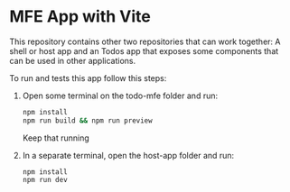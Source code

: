 # MFE App with Vite

This repository contains other two repositories that can work together: A shell or host app and an Todos app that exposes some components that can be used in other applications.

To run and tests this app follow this steps:

1. Open some terminal on the todo-mfe folder and run:

   ```bash
   npm install
   npm run build && npm run preview
   ```

   Keep that running

2. In a separate terminal, open the host-app folder and run:
   ```
   npm install
   npm run dev
   ```
